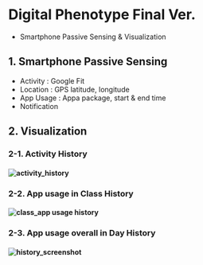 # Digital Phenotype Final Ver.
- Smartphone Passive Sensing & Visualization

## 1. Smartphone Passive Sensing
  - Activity : Google Fit
  - Location : GPS latitude, longitude
  - App Usage : Appa package, start & end time
  - Notification
  
## 2. Visualization

### 2-1. Activity History

#### ![activity_history](https://user-images.githubusercontent.com/25919167/74100652-c6b10180-4b74-11ea-981f-1116a46f4bca.jpeg)


### 2-2. App usage in Class History

 
#### ![class_app usage history](https://user-images.githubusercontent.com/25919167/74100673-eb0cde00-4b74-11ea-993b-38fb6ddacfb3.jpeg)

### 2-3. App usage overall in Day History

#### ![history_screenshot](https://user-images.githubusercontent.com/25919167/74100674-ecd6a180-4b74-11ea-9926-3ffe96dfc33f.jpeg)

